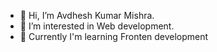 - 👋 Hi, I’m Avdhesh Kumar Mishra. 
- 👀 I’m interested in Web development. 
- 🌱 Currently I'm learning Fronten development 
<!---
AvdheshMishra/AvdheshMishra is a ✨ special ✨ repository because its `README.md` (this file) appears on your GitHub profile.
You can click the Preview link to take a look at your changes.
--->
